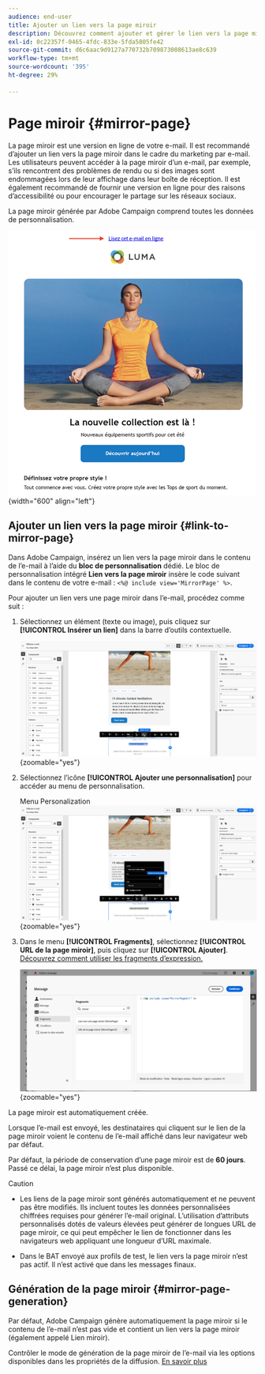 ```yaml
---
audience: end-user
title: Ajouter un lien vers la page miroir
description: Découvrez comment ajouter et gérer le lien vers la page miroir.
exl-id: 0c22357f-0465-4fdc-833e-5fda5805fe42
source-git-commit: d6c6aac9d9127a770732b709873008613ae8c639
workflow-type: tm+mt
source-wordcount: '395'
ht-degree: 29%

---
```


# Page miroir {#mirror-page}

La page miroir est une version en ligne de votre e-mail. Il est recommandé d’ajouter un lien vers la page miroir dans le cadre du marketing par e-mail. Les utilisateurs peuvent accéder à la page miroir d’un e-mail, par exemple, s’ils rencontrent des problèmes de rendu ou si des images sont endommagées lors de leur affichage dans leur boîte de réception. Il est également recommandé de fournir une version en ligne pour des raisons d’accessibilité ou pour encourager le partage sur les réseaux sociaux.

La page miroir générée par Adobe Campaign comprend toutes les données de personnalisation.

![Exemple de lien miroir dans un email](assets/mirror-page-link.png){width="600" align="left"}

## Ajouter un lien vers la page miroir {#link-to-mirror-page}

Dans Adobe Campaign, insérez un lien vers la page miroir dans le contenu de l’e-mail à l’aide du **bloc de personnalisation** dédié. Le bloc de personnalisation intégré **Lien vers la page miroir** insère le code suivant dans le contenu de votre e-mail : `<%@ include view='MirrorPage' %>`.

Pour ajouter un lien vers une page miroir dans l’e-mail, procédez comme suit :

1. Sélectionnez un élément (texte ou image), puis cliquez sur **[!UICONTROL Insérer un lien]** dans la barre d’outils contextuelle.

   ![ Barre d’outils contextuelle affichant l’option Insérer un lien ](assets/message-tracking-mirror-page.png){zoomable="yes"}

1. Sélectionnez l’icône **[!UICONTROL Ajouter une personnalisation]** pour accéder au menu de personnalisation.

   Menu Personalization ![dans Adobe Campaign](assets/message-tracking-mirror-page_2.png){zoomable="yes"}

1. Dans le menu **[!UICONTROL Fragments]**, sélectionnez **[!UICONTROL URL de la page miroir]**, puis cliquez sur **[!UICONTROL Ajouter]**. [Découvrez comment utiliser les fragments d’expression.](../content/use-expression-fragments.md)

   ![Option URL de page miroir dans le menu Fragments](assets/message-tracking-mirror-page_3.png){zoomable="yes"}

La page miroir est automatiquement créée.

Lorsque l’e-mail est envoyé, les destinataires qui cliquent sur le lien de la page miroir voient le contenu de l’e-mail affiché dans leur navigateur web par défaut.

Par défaut, la période de conservation d’une page miroir est de **60 jours**. Passé ce délai, la page miroir n’est plus disponible.

>[!CAUTION]
>
>* Les liens de la page miroir sont générés automatiquement et ne peuvent pas être modifiés. Ils incluent toutes les données personnalisées chiffrées requises pour générer l’e-mail original. L’utilisation d’attributs personnalisés dotés de valeurs élevées peut générer de longues URL de page miroir, ce qui peut empêcher le lien de fonctionner dans les navigateurs web appliquant une longueur d’URL maximale.
>
>* Dans le BAT envoyé aux profils de test, le lien vers la page miroir n’est pas actif. Il n’est activé que dans les messages finaux.

## Génération de la page miroir {#mirror-page-generation}

Par défaut, Adobe Campaign génère automatiquement la page miroir si le contenu de l’e-mail n’est pas vide et contient un lien vers la page miroir (également appelé Lien miroir).

Contrôler le mode de génération de la page miroir de l’e-mail via les options disponibles dans les propriétés de la diffusion. [En savoir plus](../advanced-settings/delivery-settings.md#mirror)